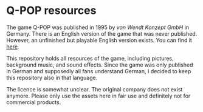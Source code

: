 Q-POP resources
===============

The game Q-POP was published in 1995 by *von Wendt Konzept GmbH* in Germany. There is an English version of the game that was never published. However, an unfinished but playable English version exists. You can find it [here](qpop_v1.02E.zip).

This repository holds all resources of the game, including pictures, background music, and sound effects. Since the game was only published in German and supposedly all fans understand German, I decided to keep this repository also in that language.

The licence is somewhat unclear. The original company does not exist anymore. Please only use the assets here in fair use and definitely not for commercial products.
